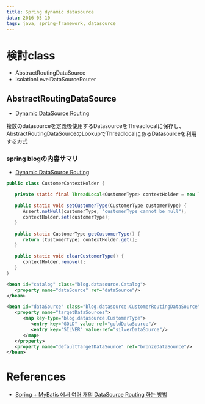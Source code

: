 ```yaml
---
title: Spring dynamic datasource
data: 2016-05-10
tags: java, spring-framework, datasource
---
```


# 検討class

+ AbstractRoutingDataSource
+ IsolationLevelDataSourceRouter

## AbstractRoutingDataSource


+ [Dynamic DataSource Routing](https://spring.io/blog/2007/01/23/dynamic-datasource-routing/)

複数のdatasourceを定義後使用するDatasourceをThreadlocalに保存し、
AbstractRoutingDataSourceのLookupでThreadlocalにあるDatasourceを利用する方式

### spring blogの内容サマリ

+ [Dynamic DataSource Routing](https://spring.io/blog/2007/01/23/dynamic-datasource-routing/)

```java
public class CustomerContextHolder {

   private static final ThreadLocal<CustomerType> contextHolder = new ThreadLocal<CustomerType>();

   public static void setCustomerType(CustomerType customerType) {
      Assert.notNull(customerType, "customerType cannot be null");
      contextHolder.set(customerType);
   }

   public static CustomerType getCustomerType() {
      return (CustomerType) contextHolder.get();
   }

   public static void clearCustomerType() {
      contextHolder.remove();
   }
}
```

```xml
<bean id="catalog" class="blog.datasource.Catalog">
   <property name="dataSource" ref="dataSource"/>
</bean>

<bean id="dataSource" class="blog.datasource.CustomerRoutingDataSource">
   <property name="targetDataSources">
      <map key-type="blog.datasource.CustomerType">
         <entry key="GOLD" value-ref="goldDataSource"/>
         <entry key="SILVER" value-ref="silverDataSource"/>
      </map>
   </property>
   <property name="defaultTargetDataSource" ref="bronzeDataSource"/>
</bean>
```

# References

+ [Spring + MyBatis 에서 여러 개의 DataSource Routing 하는 방법](http://sidnancy.kr/post/spring-mybatis-eseo-yeoreo-gaeyi-datasource-routing-haneun-bangbeob)
